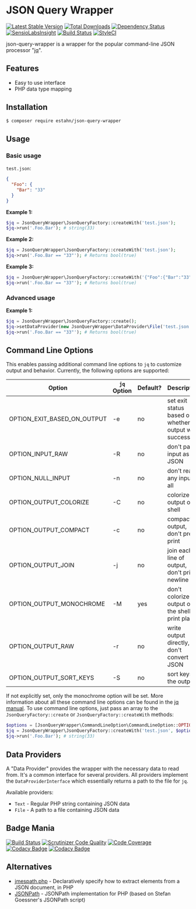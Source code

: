 # JSON Query Wrapper

[![Latest Stable Version](https://poser.pugx.org/estahn/json-query-wrapper/version.png)](https://packagist.org/packages/estahn/json-query-wrapper)
[![Total Downloads](https://poser.pugx.org/estahn/json-query-wrapper/d/total.png)](https://packagist.org/packages/estahn/json-query-wrapper)
[![Dependency Status](https://www.versioneye.com/user/projects/56af6f3c3d82b90032bff8d7/badge.svg?style=flat)](https://www.versioneye.com/user/projects/56af6f3c3d82b90032bff8d7)
[![SensioLabsInsight](https://insight.sensiolabs.com/projects/727aca9e-cd01-49b7-94f7-a26030ba5639/mini.png)](https://insight.sensiolabs.com/projects/727aca9e-cd01-49b7-94f7-a26030ba5639)
[![Build Status](https://travis-ci.org/estahn/json-query-wrapper.png?branch=master)](https://travis-ci.org/estahn/json-query-wrapper)
[![StyleCI](https://styleci.io/repos/50842755/shield)](https://styleci.io/repos/50842755)

json-query-wrapper is a wrapper for the popular command-line JSON processor "[jq](https://stedolan.github.io/jq/)".

## Features

* Easy to use interface
* PHP data type mapping

## Installation

```bash
$ composer require estahn/json-query-wrapper
```

## Usage
### Basic usage
`test.json`:
```json
{
  "Foo": {
    "Bar": "33"
  }
}
```

**Example 1:**
```php
$jq = JsonQueryWrapper\JsonQueryFactory::createWith('test.json');
$jq->run('.Foo.Bar'); # string(33)
```

**Example 2:**
```php
$jq = JsonQueryWrapper\JsonQueryFactory::createWith('test.json');
$jq->run('.Foo.Bar == "33"'); # Returns bool(true)
```

**Example 3:**
```php
$jq = JsonQueryWrapper\JsonQueryFactory::createWith('{"Foo":{"Bar":"33"}}');
$jq->run('.Foo.Bar == "33"'); # Returns bool(true)
```

### Advanced usage

**Example 1:**
```php
$jq = JsonQueryWrapper\JsonQueryFactory::create();
$jq->setDataProvider(new JsonQueryWrapper\DataProvider\File('test.json');
$jq->run('.Foo.Bar == "33"'); # Returns bool(true)
```

## Command Line Options

This enables passing additional command line options to `jq` to customize output and behavior. Currently, the following options are supported:

| Option | `jq` Option | Default? | Description |
| --- | --- | --- | --- |
| OPTION_EXIT_BASED_ON_OUTPUT | -e | no | set exit status based on whether output was successful |
| OPTION_INPUT_RAW | -R | no | don't parse input as JSON |
| OPTION_NULL_INPUT | -n | no | don't read any input at all |
| OPTION_OUTPUT_COLORIZE | -C | no | colorize output on shell |
| OPTION_OUTPUT_COMPACT | -c | no | compact output, don't pretty print |
| OPTION_OUTPUT_JOIN | -j | no | join each line of output, don't print newline |
| OPTION_OUTPUT_MONOCHROME | -M | yes | don't colorize output on the shell, print plainly |
| OPTION_OUTPUT_RAW | -r | no | write output directly, don't convert to JSON |
| OPTION_OUTPUT_SORT_KEYS | -S | no | sort keys in the output |

If not explicitly set, only the monochrome option will be set. More information about all these command line options can be found in the [jq manual](https://stedolan.github.io/jq/manual/#Invokingjq). To use command line options, just pass an array to the `JsonQueryFactory::create` or `JsonQueryFactory::createWith` methods:

```php
$options = [JsonQueryWrapper\CommandLineOption\CommandLineOption::OPTION_OUTPUT_JOIN, JsonQueryWrapper\CommandLineOption\CommandLineOption::OPTION_OUTPUT_SORT_KEYS];
$jq = JsonQueryWrapper\JsonQueryFactory::createWith('test.json', $options);
$jq->run('.Foo.Bar'); # string(33)
```


## Data Providers

A "Data Provider" provides the wrapper with the necessary data to read from. It's a common interface for several providers. All providers implement the `DataProviderInterface` which essentially returns a path to the file for `jq`.

Available providers:

* `Text` - Regular PHP string containing JSON data
* `File` - A path to a file containing JSON data

## Badge Mania
[![Build Status](https://scrutinizer-ci.com/g/estahn/json-query-wrapper/badges/build.png?b=master)](https://scrutinizer-ci.com/g/estahn/json-query-wrapper/build-status/master)
[![Scrutinizer Code Quality](https://scrutinizer-ci.com/g/estahn/json-query-wrapper/badges/quality-score.png?b=master)](https://scrutinizer-ci.com/g/estahn/json-query-wrapper/?branch=master)
[![Code Coverage](https://scrutinizer-ci.com/g/estahn/json-query-wrapper/badges/coverage.png?b=master)](https://scrutinizer-ci.com/g/estahn/json-query-wrapper/?branch=master)
[![Codacy Badge](https://api.codacy.com/project/badge/grade/95079dc568414f938388af783c9a6672)](https://www.codacy.com/app/estahn/json-query-wrapper)
[![Codacy Badge](https://api.codacy.com/project/badge/coverage/95079dc568414f938388af783c9a6672)](https://www.codacy.com/app/Codacy/php-codacy-coverage)


## Alternatives

* [jmespath.php](https://github.com/jmespath/jmespath.php) - Declaratively specify how to extract elements from a JSON document, in PHP
* [JSONPath](https://github.com/FlowCommunications/JSONPath) - JSONPath implementation for PHP (based on Stefan Goessner's JSONPath script)
